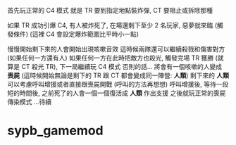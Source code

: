 首先玩正常的 C4 模式
就是 TR 要到指定地點裝炸彈, CT 要阻止或拆除那種

如果 TR 成功引爆 C4, 有人被炸死了, 在場還剩下至少 2 名玩家, 惡夢就來臨 (觸發條件)
(這裡 C4 會設定爆炸範圍比平時小一點)

慢慢開始剩下來的人會開始出現咳嗽音效
這時候兩隊還可以繼續殺戮和傷害對方 (如果任何一方還有人)
如果任何一方在此時把敵方也殺光, 觸發完場 TR 獲勝 (就算是 CT 殺光 TR), 下一局繼續玩 C4 模式
否則的話...
將會有一個咳嗽的人變成 **喪屍** (這時候開始無論是剩下的 TR 跟 CT 都會變成同一陣營: **人類**)
剩下來的 **人類** 可以考慮呼叫增援或者直接跟喪屍開戰 (呼叫的方法再想想)
呼叫增援後, 等待一段短的時間後, 之前死了的人會一個一個復活成 **人類** 作出支援
之後就玩正常的喪屍傳染模式
...待續

# sypb_gamemod